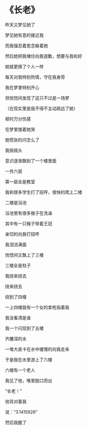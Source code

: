 # 《长老》

昨天又梦见她了

梦见她有意的接近我

而我强忍着思念躲着她

然后她把我堵住向我道歉，想要与我和好

她就更换了个人一样

每天对我特别热情，守在我身旁

我在梦里特别开心

但恍惚间发现了这只不过是一场梦

（在现实里是我不得不主动疏远了她）

顿时万分伤感

在梦里搂着她哭

她慌张的问怎么了

我摇摇头

意识逐渐飘到了一个楼里面

一共六层

第一层全是教室

我和很多学生打了招呼，很快的爬上二楼

二楼是浴池

浴池里有很多猴子在洗澡

其中有一只猴子带着王冠

亲切的向我打招呼

我泪流满面

恍惚间又飘上了三楼

三楼全是柱子

我绕来绕去

绕来绕去

绕到了四楼

一上四楼就有一个女的拿枪指着我

我没看清是谁

我一个闪现到了五楼

齐腰深的水

一堆大皮卡在水中缓慢的向我走来

于是我在水里游上了六楼

六楼有一个老人

我见了他，嘴里脱口而出

“长老！”

他背对着我

说：“3.1415926”

然后我醒了
